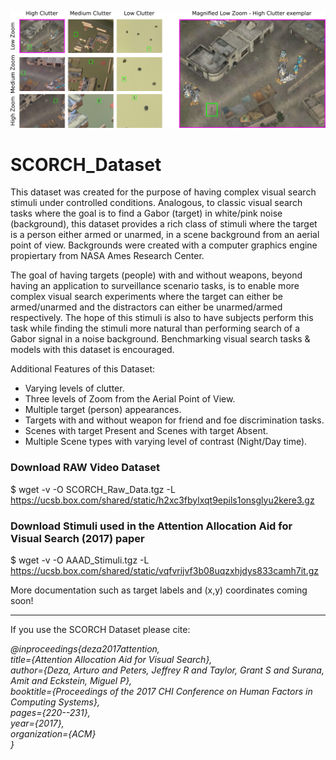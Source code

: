 ![SCORCH_Splash](Stimuli_TPWP.png)

# SCORCH_Dataset
This dataset was created for the purpose of having complex visual search stimuli under controlled conditions. Analogous, to classic visual search tasks where the goal is to find a Gabor (target) in white/pink noise (background), this dataset provides a rich class of stimuli where the target is a person either armed or unarmed, in a scene background from an aerial point of view. Backgrounds were created with a computer graphics engine propiertary from NASA Ames Research Center.

The goal of having targets (people) with and without weapons, beyond having an application to surveillance scenario tasks, is to enable more complex visual search experiments where the target can either be armed/unarmed and the distractors can either be unarmed/armed respectively. The hope of this stimuli is also to have subjects perform this task while finding the stimuli more natural than performing search of a Gabor signal in a noise background. Benchmarking visual search tasks & models with this dataset is encouraged.

Additional Features of this Dataset:

* Varying levels of clutter.
* Three levels of Zoom from the Aerial Point of View.
* Multiple target (person) appearances.
* Targets with and without weapon for friend and foe discrimination tasks.
* Scenes with target Present and Scenes with target Absent.
* Multiple Scene types with varying level of contrast (Night/Day time).

### Download RAW Video Dataset
$ wget -v -O SCORCH_Raw_Data.tgz -L https://ucsb.box.com/shared/static/h2xc3fbylxqt9epils1onsglyu2kere3.gz

### Download Stimuli used in the Attention Allocation Aid for Visual Search (2017) paper
$ wget -v -O AAAD_Stimuli.tgz -L https://ucsb.box.com/shared/static/vqfvrijvf3b08uqzxhjdys833camh7it.gz

More documentation such as target labels and (x,y) coordinates coming soon!

------

If you use the SCORCH Dataset please cite:

*@inproceedings{deza2017attention,*  
*title={Attention Allocation Aid for Visual Search},*  
*author={Deza, Arturo and Peters, Jeffrey R and Taylor, Grant S and Surana, Amit and Eckstein, Miguel P},*  
*booktitle={Proceedings of the 2017 CHI Conference on Human Factors in Computing Systems},*  
*pages={220--231},*  
*year={2017},*  
*organization={ACM}*  
*}*


